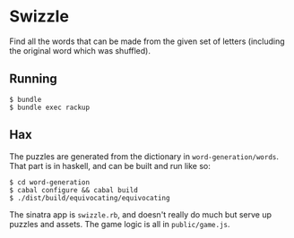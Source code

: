 
Swizzle
=======

Find all the words that can be made from the given set of letters (including the original word which was shuffled).

Running
-------

    $ bundle
    $ bundle exec rackup

Hax
---

The puzzles are generated from the dictionary in `word-generation/words`. That part is in haskell, and can be built and run like so:

    $ cd word-generation
    $ cabal configure && cabal build
    $ ./dist/build/equivocating/equivocating

The sinatra app is `swizzle.rb`, and doesn't really do much but serve up puzzles and assets. The game logic is all in `public/game.js`.
